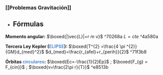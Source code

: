 ### [[Problemas Gravitación]]  

- ## Fórmulas

**Momento angular:** $\boxed{|\vec{L}|=r m v}$  ^70268a
	$L=cte$ ^4a580a

**Tercera Ley Kepler (<font color="#548dd4">ELIPSE</font>):**  $\boxed{T^{2} =\frac{4 \pi ^{2}}{GM}d_{med}^2}$
	$d_{med}=\frac{r_{afel}+r_{perih}}{2}$ ^71f3b8

**Órbitas <font color="#548dd4">circulares</font>:** $\boxed{Ec=-\frac{1}{2}Ep}$ ; $\boxed{F_{g} = F_{cin}}$ ; $\boxed{v=\frac{2\pi r}{T}}$ ^e8513b
